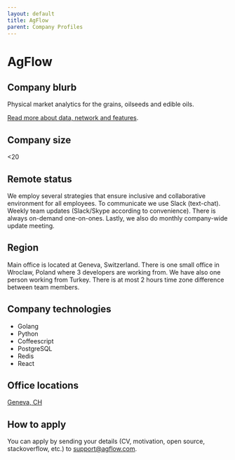 ```yaml
---
layout: default
title: AgFlow
parent: Company Profiles
---
```


# AgFlow

## Company blurb
Physical market analytics for the grains, oilseeds and edible oils.

[Read more about data, network and features](http://www.agflow.com).

## Company size
<20

## Remote status
We employ several strategies that ensure inclusive and collaborative environment for all employees. To communicate we use Slack (text-chat). Weekly team updates (Slack/Skype according to convenience). There is always on-demand one-on-ones. Lastly, we also do monthly company-wide update meeting.

## Region
Main office is located at Geneva, Switzerland. There is one small office in Wroclaw, Poland where 3 developers are working from. We have also one person working from Turkey. There is at most 2 hours time zone difference between team members.

## Company technologies
* Golang
* Python
* Coffeescript
* PostgreSQL
* Redis
* React

## Office locations
[Geneva, CH](https://www.google.ch/maps/place/Boulevard+de+Saint-Georges+72,+1205+Genève/)

## How to apply
You can apply by sending your details (CV, motivation, open source, stackoverflow, etc.) to support@agflow.com.
